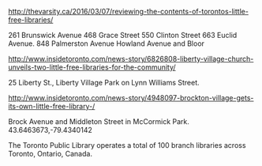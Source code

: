 http://thevarsity.ca/2016/03/07/reviewing-the-contents-of-torontos-little-free-libraries/




261 Brunswick Avenue
468 Grace Street
550 Clinton Street
663 Euclid Avenue.
848 Palmerston Avenue
Howland Avenue and Bloor


http://www.insidetoronto.com/news-story/6826808-liberty-village-church-unveils-two-little-free-libraries-for-the-community/


 25 Liberty St.,
Liberty Village Park on Lynn Williams Street. 


http://www.insidetoronto.com/news-story/4948097-brockton-village-gets-its-own-little-free-library-/

Brock Avenue and Middleton Street in McCormick Park.
43.6463673,-79.4340142

The Toronto Public Library operates a total of 100 branch libraries across Toronto, Ontario, Canada.


